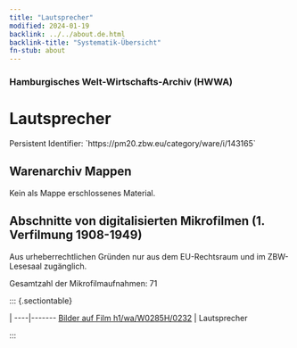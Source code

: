 ```yaml
---
title: "Lautsprecher"
modified: 2024-01-19
backlink: ../../about.de.html
backlink-title: "Systematik-Übersicht"
fn-stub: about
---
```


### Hamburgisches Welt-Wirtschafts-Archiv (HWWA)

# Lautsprecher

<div class="hint">Persistent Identifier: `https://pm20.zbw.eu/category/ware/i/143165`</div>







## Warenarchiv Mappen





Kein als Mappe erschlossenes Material.



<a id="filmsections" />

## Abschnitte von digitalisierten Mikrofilmen (1. Verfilmung 1908-1949)

<p>Aus urheberrechtlichen Gründen nur aus dem EU-Rechtsraum und im ZBW-Lesesaal zugänglich.</p>


<p>Gesamtzahl der Mikrofilmaufnahmen: 71</p>





::: {.sectiontable}

 | 
----|-------
<a class="btn" href="https://pm20.zbw.eu/film/h1/wa/W0285H/0232" rel="nofollow">Bilder auf Film h1/wa/W0285H/0232</a> | Lautsprecher


:::
















